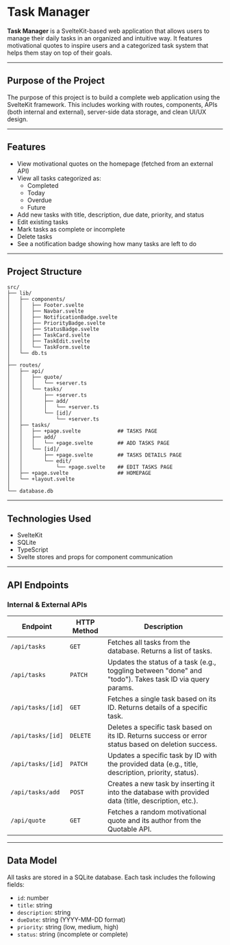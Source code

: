 # Task Manager

**Task Manager** is a SvelteKit-based web application that allows users to manage their daily tasks in an organized and intuitive way. It features motivational quotes to inspire users and a categorized task system that helps them stay on top of their goals.

---

## Purpose of the Project

The purpose of this project is to build a complete web application using the SvelteKit framework. This includes working with routes, components, APIs (both internal and external), server-side data storage, and clean UI/UX design.

---

## Features

- View motivational quotes on the homepage (fetched from an external API)
- View all tasks categorized as:
  - Completed
  - Today
  - Overdue
  - Future
- Add new tasks with title, description, due date, priority, and status
- Edit existing tasks
- Mark tasks as complete or incomplete
- Delete tasks
- See a notification badge showing how many tasks are left to do

---

## Project Structure

```text
src/
├── lib/
│   ├── components/
│   │   ├── Footer.svelte
│   │   ├── Navbar.svelte
│   │   ├── NotificationBadge.svelte
│   │   ├── PriorityBadge.svelte
│   │   ├── StatusBadge.svelte
│   │   ├── TaskCard.svelte
│   │   ├── TaskEdit.svelte
│   │   └── TaskForm.svelte
│   └── db.ts
│
├── routes/
│   ├── api/
│   │   ├── quote/
│   │   │   └── +server.ts
│   │   └── tasks/
│   │       ├── +server.ts
│   │       ├── add/
│   │       │   └── +server.ts
│   │       └── [id]/
│   │           └── +server.ts
│   ├── tasks/
│   │   ├── +page.svelte            ## TASKS PAGE
│   │   ├── add/
│   │   │   └── +page.svelte        ## ADD TASKS PAGE
│   │   └── [id]/
│   │       ├── +page.svelte        ## TASKS DETAILS PAGE
│   │       └── edit/
│   │           └── +page.svelte    ## EDIT TASKS PAGE
│   ├── +page.svelte                ## HOMEPAGE
│   └── +layout.svelte
│
└── database.db

```

---

## Technologies Used

- SvelteKit 
- SQLite 
- TypeScript
- Svelte stores and props for component communication

---

## API Endpoints

### Internal & External APIs

| **Endpoint**                   | **HTTP Method** | **Description**                                                                                          |
|--------------------------------|-----------------|----------------------------------------------------------------------------------------------------------|
| `/api/tasks`                   | `GET`           | Fetches all tasks from the database. Returns a list of tasks.                                              |
| `/api/tasks`                   | `PATCH`         | Updates the status of a task (e.g., toggling between "done" and "todo"). Takes task ID via query params. |
| `/api/tasks/[id]`              | `GET`           | Fetches a single task based on its ID. Returns details of a specific task.                                 |
| `/api/tasks/[id]`              | `DELETE`        | Deletes a specific task based on its ID. Returns success or error status based on deletion success.        |
| `/api/tasks/[id]`              | `PATCH`         | Updates a specific task by ID with the provided data (e.g., title, description, priority, status).         |
| `/api/tasks/add`               | `POST`          | Creates a new task by inserting it into the database with provided data (title, description, etc.).         |
| `/api/quote`                   | `GET`           | Fetches a random motivational quote and its author from the Quotable API.                                  |


---

## Data Model

All tasks are stored in a SQLite database. Each task includes the following fields:

- `id`: number 
- `title`: string 
- `description`: string 
- `dueDate`: string (YYYY-MM-DD format)
- `priority`: string (low, medium, high)
- `status`: string (incomplete or complete)


